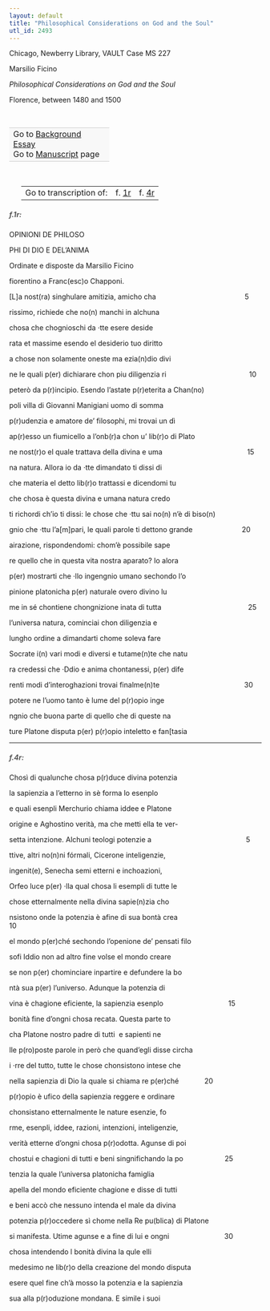 ```yaml
---
layout: default
title: "Philosophical Considerations on God and the Soul"
utl_id: 2493
---
```



Chicago, Newberry Library, VAULT Case MS 227


Marsilio Ficino


*Philosophical Considerations on God and the Soul*


Florence, between 1480 and 1500


 

<table border="0.5" cellpadding="1" cellspacing="1" style="width: 200px; background-color:#F8F8F8;"><tbody style="border-color:#ccc"><tr style="border-color:#ccc"><td>Go to <a href="https://centerfordigitalhumanities.github.io/Newberry-Italian-paleography/essay/015" target="_blank">Background Essay</a><br />
			Go to <a href="https://centerfordigitalhumanities.github.io/Newberry-Italian-paleography/www/record.html?id=015" target="_blank">Manuscript</a> page</td>
</tr></tbody></table>
 


<table border="0.5" cellpadding="1" cellspacing="1" style="width: 280px; margin-left: 0.25in;"><tbody><tr style="border-color:#B3B6B7"><td style="text-align:center">Go to transcription of:</td>
<td style="text-align:center">f. <a href="#1">1r</a></td>
<td style="text-align:center">f. <a href="#2">4r</a></td>
</tr></tbody></table>
<h5 id="1" style="color:#555;">f.1r:</h5>

OPINIONI DE PHILOSO


PHI DI DIO E DEL’ANIMA


Ordinate e disposte da Marsilio Ficino


fiorentino a Franc(esc)o Chapponi.


[L]a nost(ra) singhulare amitizia, amicho cha                                             5


rissimo, richiede che no(n) manchi in alchuna


chosa che chognioschi da ·tte esere deside


rata et massime esendo el desiderio tuo diritto


a chose non solamente oneste ma ezia(n)dio divi


ne le quali p(er) dichiarare chon piu diligenzia ri                                          10


peterò da p(r)incipio. Esendo l’astate p(r)eterita a Chan(no)


poli villa di Giovanni Manigiani uomo di somma


p(r)udenzia e amatore de’ filosophi, mi trovai un dì


ap(r)esso un fiumicello a l’onb(r)a chon u’ lib(r)o di Plato


ne nost(r)o el quale trattava della divina e uma                                           15


na natura. Allora io da ·tte dimandato ti dissi di


che materia el detto lib(r)o trattassi e dicendomi tu


che chosa è questa divina e umana natura credo


ti richordi ch’io ti dissi: le chose che ·ttu sai no(n) n’è di biso(n)


gnio che ·ttu l’a[m]pari, le quali parole ti dettono grande                         20


airazione, rispondendomi: chom’è possibile sape


re quello che in questa vita nostra aparato? Io alora


p(er) mostrarti che ·llo ingengnio umano sechondo l’o


pinione platonicha p(er) naturale overo divino lu


me in sé chontiene chongnizione inata di tutta                                            25


l’universa natura, cominciai chon diligenzia e


lungho ordine a dimandarti chome soleva fare


Socrate i(n) vari modi e diversi e tutame(n)te che natu


ra credessi che ·Ddio e anima chontanessi, p(er) dife


renti modi d’interoghazioni trovai finalme(n)te                                           30


potere ne l’uomo tanto è lume del p(r)opio inge


ngnio che buona parte di quello che di queste na


ture Platone disputa p(er) p(r)opio inteletto e fan[tasia


<hr /><h5 id="2" style="color:#555;">f.4r:</h5>

Chosì di qualunche chosa p(r)duce divina potenzia


la sapienzia a l’etterno in sè forma lo esenplo


e quali esenpli Merchurio chiama iddee e Platone


origine e Aghostino verità, ma che metti ella te ver-


setta intenzione. Alchuni teologi potenzie a                                                5


ttive, altri no(n)ni fórmali, Cicerone inteligenzie,


ingenit(e), Senecha semi etterni e inchoazioni,


Orfeo luce p(er) ·lla qual chosa li esempli di tutte le


chose etternalmente nella divina sapie(n)zia cho


nsistono onde la potenzia è afine di sua bontà crea                          10                   


el mondo p(er)ché sechondo l’openione de’ pensati filo


sofi Iddio non ad altro fine volse el mondo creare


se non p(er) chominciare inpartire e defundere la bo


ntà sua p(er) l’universo. Adunque la potenzia di


vina è chagione eficiente, la sapienzia esenplo                                 15


bonità fine d’ongni chosa recata. Questa parte to


cha Platone nostro padre di tutti  e sapienti ne


lle p(ro)poste parole in però che quand’egli disse circha


i ·rre del tutto, tutte le chose chonsistono intese che


nella sapienzia di Dio la quale si chiama re p(er)ché             20


p(r)opio è ufico della sapienzia reggere e ordinare


chonsistano etternalmente le nature esenzie, fo


rme, esenpli, iddee, razioni, intenzioni, inteligenzie,


verità etterne d’ongni chosa p(r)odotta. Agunse di poi


chostui e chagioni di tutti e beni singnifichando la po                     25


tenzia la quale l’universa platonicha famiglia


apella del mondo eficiente chagione e disse di tutti


e beni accò che nessuno intenda el male da divina


potenzia p(r)occedere sì chome nella Re pu(blica) di Platone


si manifesta. Utime agunse e a fine di lui e ongni                            30


chosa intendendo l bonità divina la qule elli


medesimo ne lib(r)o della creazione del mondo disputa


esere quel fine ch’à mosso la potenzia e la sapienzia


sua alla p(r)oduzione mondana. E simile i suoi

